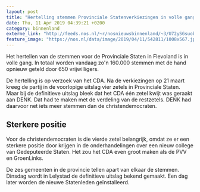 ```yaml
---
layout: post
title: "Hertelling stemmen Provinciale Statenverkiezingen in volle gang"
date: Thu, 11 Apr 2019 04:39:21 +0200
category: binnenland
externe_link: "http://feeds.nos.nl/~r/nosnieuwsbinnenland/~3/U72ySGsuob8/2279926"
feature_image: "https://nos.nl/data/image/2019/04/11/542811/1008x567.jpg"
---
```


<p>Het hertellen van de stemmen voor de Provinciale Staten in Flevoland is in volle gang. In totaal worden vandaag zo'n 160.000 stemmen met de hand opnieuw geteld door 650 vrijwilligers.</p>
<p>De hertelling is op verzoek van het CDA. Na de verkiezingen op 21 maart kreeg de partij in de voorlopige uitslag vier zetels in Provinciale Staten. Maar bij de definitieve uitslag bleek dat het CDA één zetel kwijt was geraakt aan DENK. Dat had te maken met de verdeling van de restzetels. DENK had daarvoor net iets meer stemmen dan de christendemocraten.</p>
<h2>Sterkere positie</h2>
<p>Voor de christendemocraten is die vierde zetel belangrijk, omdat ze er een sterkere positie door krijgen in de onderhandelingen over een nieuw college van Gedeputeerde Staten. Het zou het CDA even groot maken als de PVV en GroenLinks.</p>
<p>De zes gemeenten in de provincie tellen apart van elkaar de stemmen. Dinsdag wordt in Lelystad de definitieve uitslag bekend gemaakt. Een dag later worden de nieuwe Statenleden geïnstalleerd.</p><img src="http://feeds.feedburner.com/~r/nosnieuwsbinnenland/~4/U72ySGsuob8" height="1" width="1" alt=""/>
